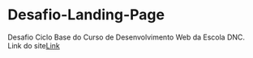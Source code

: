 # Desafio-Landing-Page
Desafio Ciclo Base  do Curso de Desenvolvimento Web da Escola DNC.<br>
Link do site<a href=”https://desafiobasealceu.netlify.app/” target=”_blank”>Link</a>

